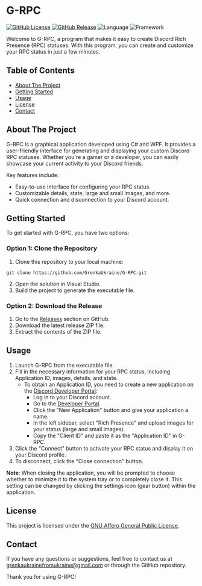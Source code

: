 # G-RPC

[![GitHub License](https://img.shields.io/github/license/GrenkaUkraine/G-RPC)](LICENSE.txt)
[![GitHub Release](https://img.shields.io/github/v/release/GrenkaUkraine/G-RPC)](https://github.com/GrenkaUkraine/G-RPC/releases)
![Language](https://img.shields.io/badge/language-C%23-blue)
![Framework](https://img.shields.io/badge/framework-WPF-blueviolet)

Welcome to G-RPC, a program that makes it easy to create Discord Rich Presence (RPC) statuses. With this program, you can create and customize your RPC status in just a few minutes.

## Table of Contents

- [About The Project](#about-the-project)
- [Getting Started](#getting-started)
- [Usage](#usage)
- [License](#license)
- [Contact](#contact)

## About The Project

G-RPC is a graphical application developed using C# and WPF. It provides a user-friendly interface for generating and displaying your custom Discord RPC statuses. Whether you're a gamer or a developer, you can easily showcase your current activity to your Discord friends.

Key features include:
- Easy-to-use interface for configuring your RPC status.
- Customizable details, state, large and small images, and more.
- Quick connection and disconnection to your Discord account.

## Getting Started

To get started with G-RPC, you have two options:

### Option 1: Clone the Repository

1. Clone this repository to your local machine:
```
git clone https://github.com/GrenkaUkraine/G-RPC.git
```
2. Open the solution in Visual Studio.
3. Build the project to generate the executable file.

### Option 2: Download the Release

1. Go to the [Releases](https://github.com/GrenkaUkraine/G-RPC/releases) section on GitHub.
2. Download the latest release ZIP file.
3. Extract the contents of the ZIP file.

## Usage

1. Launch G-RPC from the executable file.
2. Fill in the necessary information for your RPC status, including Application ID, images, details, and state.
    - To obtain an Application ID, you need to create a new application on the [Discord Developer Portal](https://discord.com/developers/applications):
      - Log in to your Discord account.
      - Go to the [Developer Portal](https://discord.com/developers/applications).
      - Click the "New Application" button and give your application a name.
      - In the left sidebar, select "Rich Presence" and upload images for your status (large and small images).
      - Copy the "Client ID" and paste it as the "Application ID" in G-RPC.
3. Click the "Connect" button to activate your RPC status and display it on your Discord profile.
4. To disconnect, click the "Close connection" button.

**Note**: When closing the application, you will be prompted to choose whether to minimize it to the system tray or to completely close it. This setting can be changed by clicking the settings icon (gear button) within the application.

## License

This project is licensed under the [GNU Affero General Public License](LICENSE).

## Contact

If you have any questions or suggestions, feel free to contact us at [grenkaukrainefromukraine@gmail.com](mailto:grenkaukrainefromukraine@gmail.com) or through the GitHub repository.

Thank you for using G-RPC!

